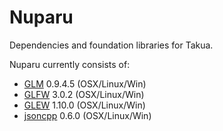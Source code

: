 Nuparu
======

Dependencies and foundation libraries for Takua.

Nuparu currently consists of:

* [GLM](http://glm.g-truc.net/0.9.4/index.html) 0.9.4.5 (OSX/Linux/Win)
* [GLFW](http://www.glfw.org/) 3.0.2 (OSX/Linux/Win)
* [GLEW](http://glew.sourceforge.net/index.html) 1.10.0 (OSX/Linux/Win)
* [jsoncpp](http://sourceforge.net/projects/jsoncpp/) 0.6.0 (OSX/Linux/Win)
